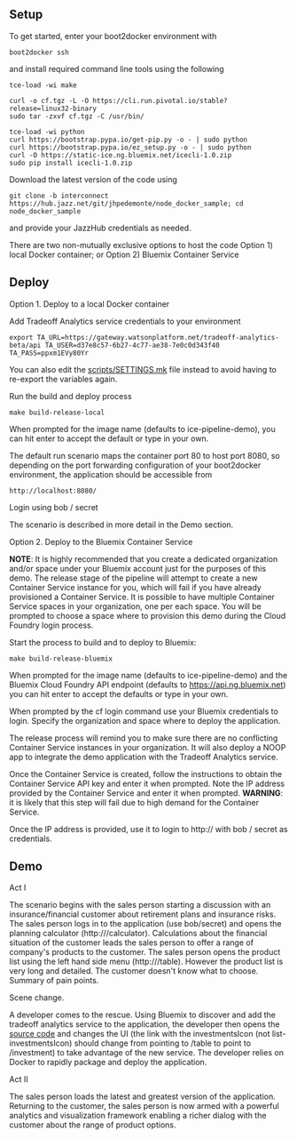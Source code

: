Setup
-----

To get started, enter your boot2docker environment with

	boot2docker ssh

	

and install required command line tools using the following

	tce-load -wi make

	curl -o cf.tgz -L -O https://cli.run.pivotal.io/stable?release=linux32-binary
	sudo tar -zxvf cf.tgz -C /usr/bin/

	tce-load -wi python
	curl https://bootstrap.pypa.io/get-pip.py -o - | sudo python
	curl https://bootstrap.pypa.io/ez_setup.py -o - | sudo python
	curl -O https://static-ice.ng.bluemix.net/icecli-1.0.zip
	sudo pip install icecli-1.0.zip

Download the latest version of the code using

	git clone -b interconnect https://hub.jazz.net/git/jhpedemonte/node_docker_sample; cd node_docker_sample

and provide your JazzHub credentials as needed.

There are two non-mutually exclusive options to host the code Option 1) local Docker container; or Option 2) Bluemix Container Service

Deploy
------

Option 1. Deploy to a local Docker container

Add Tradeoff Analytics service credentials to your environment 

	export TA_URL=https://gateway.watsonplatform.net/tradeoff-analytics-beta/api TA_USER=d37e8c57-6b27-4c77-ae38-7e0c0d343f40 TA_PASS=ppxm1EVy80Yr

You can also edit the [scripts/SETTINGS.mk](https://hub.jazz.net/project/jhpedemonte/node_docker_sample/overview#https://hub.jazz.net/gerrit/plugins/gerritfs/contents/jhpedemonte%252Fnode_docker_sample/refs%252Fheads%252Ftradeoff/scripts/SETTINGS.mk) file instead to avoid having to re-export the variables again.

Run the build and deploy process

	make build-release-local

When prompted for the image name (defaults to ice-pipeline-demo), you can hit enter to accept the default or type in your own.

The default run scenario maps the container port 80 to host port 8080, so depending on the port forwarding configuration of your boot2docker environment, the application should be accessible from 

	http://localhost:8080/

Login using bob / secret

The scenario is described in more detail in the Demo section.

Option 2. Deploy to the Bluemix Container Service

**NOTE**: It is highly recommended that you create a dedicated organization and/or space under your Bluemix account just for the purposes of this demo. The release stage of the pipeline will attempt to create a new Container Service instance for you, which will fail if you have already provisioned a Container Service. It is possible to have multiple Container Service spaces in your organization, one per each space. You will be prompted to choose a space where to provision this demo during the Cloud Foundry login process.

Start the process to build and to deploy to Bluemix:

	make build-release-bluemix

When prompted for the image name (defaults to ice-pipeline-demo) and the Bluemix Cloud Foundry API endpoint (defaults to https://api.ng.bluemix.net) you can hit enter to accept the defaults or type in your own.

When prompted by the cf login command use your Bluemix credentials to login. Specify the organization and space where to deploy the application.

The release process will remind you to make sure there are no conflicting Container Service instances in your organization. It will also deploy a NOOP app to integrate the demo application with the Tradeoff Analytics service.

Once the Container Service is created, follow the instructions to obtain the Container Service API key and enter it when prompted. Note the IP address provided by the Container Service and enter it when prompted. **WARNING**: it is likely that this step will fail due to high demand for the Container Service.

Once the IP address is provided, use it to login to http://<ip> with bob / secret as credentials.

Demo
----

Act I

The scenario begins with the sales person starting a discussion with an insurance/financial customer about retirement plans and insurance risks. The sales person logs in to the application (use bob/secret) and opens the planning calculator (http://<ip>/calculator). Calculations about the financial situation of the customer leads the sales person to offer a range of company's products to the customer. The sales person opens the product list using the left hand side menu (http://<ip>/table). However the product list is very long and detailed. The customer doesn't know what to choose. Summary of pain points.

Scene change. 

A developer comes to the rescue. Using Bluemix to discover and add the tradeoff analytics service to the application, the developer then opens the [source code](https://hub.jazz.net/project/jhpedemonte/node_docker_sample/overview#https://hub.jazz.net/gerrit/plugins/gerritfs/contents/jhpedemonte%252Fnode_docker_sample/refs%252Fheads%252Finterconnect/dist/public/templates/layouts/navigation.dust) and changes the UI (the link with the investmentsIcon (not list-investmentsIcon) should change from pointing to /table to point to /investment) to take advantage of the new service. The developer relies on Docker to rapidly package and deploy the application. 

Act II

The sales person loads the latest and greatest version of the application. Returning to the customer, the sales person is now armed with a powerful analytics and visualization framework enabling a richer dialog with the customer about the range of product options.
